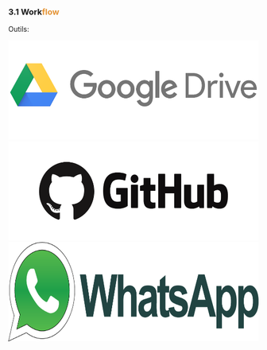 ### 3.1 Work<span style="color:#E49436">flow</span>

<p class="fragment" align="left">Outils:</p>

<img class="fragment" src="/00illustrations/drive.png" height="200px" style="border: none; box-shadow: 0px 0px 0px #000">
<img class="fragment" src="/00illustrations/github.png" height="200px" style="border: none; box-shadow: 0px 0px 0px #000">
<img class="fragment" src="/00illustrations/whatsapp.png" height="200px" style="border: none; box-shadow: 0px 0px 0px #000">


